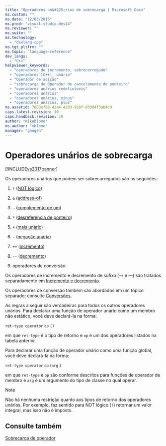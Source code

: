 ```yaml
---
title: "Operadores un&#225;rios de sobrecarga | Microsoft Docs"
ms.custom: ""
ms.date: "12/03/2016"
ms.prod: "visual-studio-dev14"
ms.reviewer: ""
ms.suite: ""
ms.technology: 
  - "devlang-cpp"
ms.tgt_pltfrm: ""
ms.topic: "language-reference"
dev_langs: 
  - "C++"
helpviewer_keywords: 
  - "operadores de incremento, sobrecarregado"
  - "operadores [C++], unário"
  - "Operador de adição"
  - "sobrecarga de Operador de cancelamento de ponteiro"
  - "operadores unários redefiníveis"
  - "operadores unários"
  - "operadores unários, minus"
  - "operadores unários, plus"
ms.assetid: 7683ef08-42a4-4283-928f-d3dd4f3ab4c0
caps.latest.revision: 10
caps.handback.revision: 10
author: "mikeblome"
ms.author: "mblome"
manager: "ghogen"
---
```

# Operadores un&#225;rios de sobrecarga
[!INCLUDE[vs2017banner](../assembler/inline/includes/vs2017banner.md)]

Os operadores unários que podem ser sobrecarregados são os seguintes:  
  
1.  `!` \([NOT lógico](../cpp/logical-negation-operator-exclpt.md)\)  
  
2.  `&` \([address\-of](../cpp/address-of-operator-amp.md)\)  
  
3.  `~` \([complemento de um](../cpp/one-s-complement-operator-tilde.md)\)  
  
4.  `*` \([desreferência de ponteiro](../cpp/indirection-operator-star.md)\)  
  
5.  `+` \([mais unário](../cpp/additive-operators-plus-and.md)\)  
  
6.  `-` \([negação unária](../cpp/additive-operators-plus-and.md)\)  
  
7.  `++` \([incremento](../Topic/Prefix%20Increment%20and%20Decrement%20Operators:%20++%20and%20--.md)\)  
  
8.  `--` \([decremento](../Topic/Prefix%20Increment%20and%20Decrement%20Operators:%20++%20and%20--.md)\)  
  
9. operadores de conversão  
  
 Os operadores de incremento e decremento de sufixo \(`++` e **––**\) são tratados separadamente em [Incremento e decremento](../Topic/Increment%20and%20Decrement%20Operator%20Overloading%20\(C++\).md).  
  
 Os operadores de conversão também são abordados em um tópico separado; consulte [Conversões](../cpp/user-defined-type-conversions-cpp.md).  
  
 As regras a seguir são verdadeiras para todos os outros operadores unários.  Para declarar uma função de operador unário como um membro não estático, você deve declará\-la na forma:  
  
 `ret-type operator` `op` `()`  
  
 em que `ret-type` é o tipo de retorno e `op` é um dos operadores listados na tabela anterior.  
  
 Para declarar uma função de operador unário como uma função global, você deve declará\-la na forma:  
  
 `ret-type operator` `op` \(`arg` \)  
  
 em que `ret-type` e `op` são conforme descritos para funções de operador de membro e `arg` é um argumento do tipo de classe no qual operar.  
  
> [!NOTE]
>  Não há nenhuma restrição quanto aos tipos de retorno dos operadores unários.  Por exemplo, faz sentido para NOT lógico \(`!`\) retornar um valor integral, mas isso não é imposto.  
  
## Consulte também  
 [Sobrecarga de operador](../cpp/operator-overloading.md)